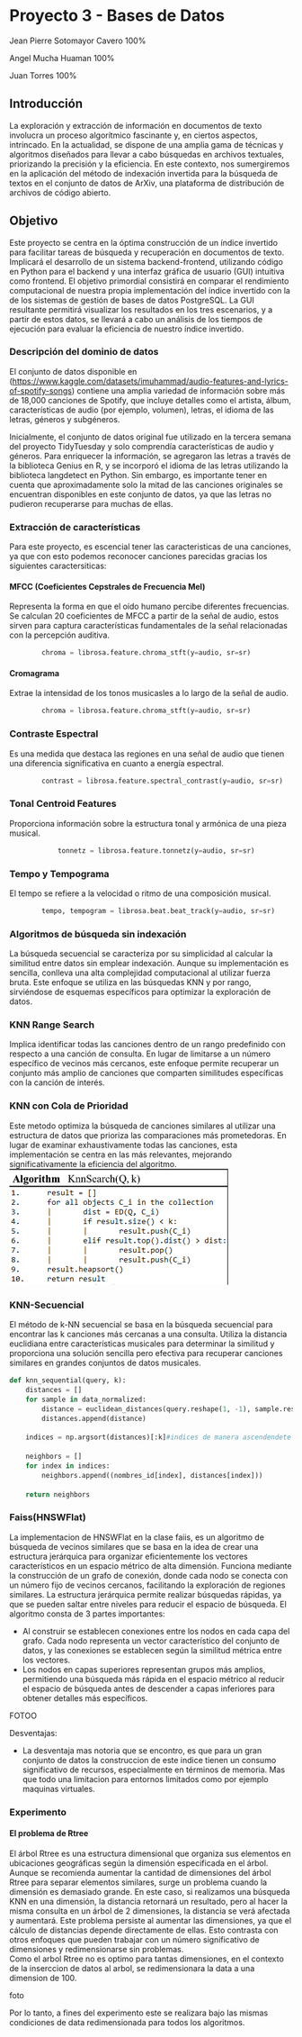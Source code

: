 # Proyecto 3 - Bases de Datos 

Jean Pierre Sotomayor Cavero   100%

Angel Mucha Huaman             100%

Juan Torres                    100%

## Introducción
La exploración y extracción de información en documentos de texto involucra un proceso algorítmico fascinante y, en ciertos aspectos, intrincado. En la actualidad, se dispone de una amplia gama de técnicas y algoritmos diseñados para llevar a cabo búsquedas en archivos textuales, priorizando la precisión y la eficiencia. En este contexto, nos sumergiremos en la aplicación del método de indexación invertida para la búsqueda de textos en el conjunto de datos de ArXiv, una plataforma de distribución de archivos de código abierto.

## Objetivo
Este proyecto se centra en la óptima construcción de un índice invertido para facilitar tareas de búsqueda y recuperación en documentos de texto. Implicará el desarrollo de un sistema backend-frontend, utilizando código en Python para el backend y una interfaz gráfica de usuario (GUI) intuitiva como frontend. El objetivo primordial consistirá en comparar el rendimiento computacional de nuestra propia implementación del índice invertido con la de los sistemas de gestión de bases de datos PostgreSQL. La GUI resultante permitirá visualizar los resultados en los tres escenarios, y a partir de estos datos, se llevará a cabo un análisis de los tiempos de ejecución para evaluar la eficiencia de nuestro índice invertido.

### Descripción del dominio de datos
El conjunto de datos disponible en (https://www.kaggle.com/datasets/imuhammad/audio-features-and-lyrics-of-spotify-songs) contiene una amplia variedad de información sobre más de 18,000 canciones de Spotify, que incluye detalles como el artista, álbum, características de audio (por ejemplo, volumen), letras, el idioma de las letras, géneros y subgéneros.

Inicialmente, el conjunto de datos original fue utilizado en la tercera semana del proyecto TidyTuesday y solo comprendía características de audio y géneros. Para enriquecer la información, se agregaron las letras a través de la biblioteca Genius en R, y se incorporó el idioma de las letras utilizando la biblioteca langdetect en Python. Sin embargo, es importante tener en cuenta que aproximadamente solo la mitad de las canciones originales se encuentran disponibles en este conjunto de datos, ya que las letras no pudieron recuperarse para muchas de ellas.



### Extracción de características
Para este proyecto, es escencial tener las caracteristicas de una canciones, ya que con esto podemos reconocer canciones parecidas gracias los siguientes caractersiticas:  
#### MFCC (Coeficientes Cepstrales de Frecuencia Mel)  
Representa la forma en que el oído humano percibe diferentes frecuencias.  
Se calculan 20 coeficientes de MFCC a partir de la señal de audio, estos sirven para captura características fundamentales de la señal relacionadas con la percepción auditiva.  

```python
        chroma = librosa.feature.chroma_stft(y=audio, sr=sr)
```
#### Cromagrama  
Extrae la intensidad de los tonos musicasles a lo largo de la señal de audio.  

```python
        chroma = librosa.feature.chroma_stft(y=audio, sr=sr)
```

### Contraste Espectral  
Es una medida que destaca las regiones en una señal de audio que tienen una diferencia significativa en cuanto a energía espectral.  

```python
        contrast = librosa.feature.spectral_contrast(y=audio, sr=sr)
```
### Tonal Centroid Features  
Proporciona información sobre la estructura tonal y armónica de una pieza musical.
```python
            tonnetz = librosa.feature.tonnetz(y=audio, sr=sr)
```

### Tempo y Tempograma  
El tempo se refiere a la velocidad o ritmo de una composición musical.  
```python
        tempo, tempogram = librosa.beat.beat_track(y=audio, sr=sr)
```
### Algoritmos de búsqueda sin indexación 

La búsqueda secuencial se caracteriza por su simplicidad al calcular la similitud entre datos sin emplear indexación. Aunque su implementación es sencilla, conlleva una alta complejidad computacional al utilizar fuerza bruta. Este enfoque se utiliza en las búsquedas KNN y por rango, sirviéndose de esquemas específicos para optimizar la exploración de datos.
### KNN Range Search
Implica identificar todas las canciones dentro de un rango predefinido con respecto a una canción de consulta. En lugar de limitarse a un número específico de vecinos más cercanos, este enfoque permite recuperar un conjunto más amplio de canciones que comparten similitudes específicas con la canción de interés.  


### KNN con Cola de Prioridad  
Este metodo optimiza la búsqueda de canciones similares al utilizar una estructura de datos que prioriza las comparaciones más prometedoras. En lugar de examinar exhaustivamente todas las canciones, esta implementación se centra en las más relevantes, mejorando significativamente la eficiencia del algoritmo.  
![Mi Imagen](fotos/b.png)



### KNN-Secuencial  
El método de k-NN secuencial se basa en la búsqueda secuencial para encontrar las k canciones más cercanas a una consulta. Utiliza la distancia euclidiana entre características musicales para determinar la similitud y proporciona una solución sencilla pero efectiva para recuperar canciones similares en grandes conjuntos de datos musicales.     
```python
def knn_sequential(query, k):
    distances = []
    for sample in data_normalized:
        distance = euclidean_distances(query.reshape(1, -1), sample.reshape(1, -1))[0][0]
        distances.append(distance)
    
    indices = np.argsort(distances)[:k]#indices de manera ascendendete
    
    neighbors = []
    for index in indices:
        neighbors.append((nombres_id[index], distances[index]))
    
    return neighbors
```


### Faiss(HNSWFlat)  

La implementacion de HNSWFlat en la clase faiis, es un algoritmo de búsqueda de vecinos similares que se basa en la idea de crear una estructura jerárquica para organizar eficientemente los vectores característicos en un espacio métrico de alta dimensión. Funciona mediante la construcción de un grafo de conexión, donde cada nodo se conecta con un número fijo de vecinos cercanos, facilitando la exploración de regiones similares. La estructura jerárquica permite realizar búsquedas rápidas, ya que se pueden saltar entre niveles para reducir el espacio de búsqueda. El algoritmo consta de 3 partes importantes:   
- Al construir se establecen conexiones entre los nodos en cada capa del grafo. Cada nodo representa un vector característico del conjunto de datos, y las conexiones se establecen según la similitud métrica entre los vectores.
- Los nodos en capas superiores representan grupos más amplios, permitiendo una búsqueda más rápida en el espacio métrico al reducir el espacio de búsqueda antes de descender a capas inferiores para obtener detalles más específicos.  
 
FOTOO  

Desventajas:  
- La desventaja mas notoria que se encontro, es que para un gran conjunto de datos la construccion de este indice tienen un consumo significativo de recursos, especialmente en términos de memoria. Mas que todo una limitacion para entornos limitados como por ejemplo maquinas virtuales.

### Experimento  
#### El problema de Rtree  
El árbol Rtree es una estructura dimensional que organiza sus elementos en ubicaciones geográficas según la dimensión especificada en el árbol. Aunque se recomienda aumentar la cantidad de dimensiones del árbol Rtree para separar elementos similares, surge un problema cuando la dimensión es demasiado grande. En este caso, si realizamos una búsqueda KNN en una dimensión, la distancia retornará un resultado, pero al hacer la misma consulta en un árbol de 2 dimensiones, la distancia se verá afectada y aumentará. Este problema persiste al aumentar las dimensiones, ya que el cálculo de distancias depende directamente de ellas. Esto contrasta con otros enfoques que pueden trabajar con un número significativo de dimensiones y redimensionarse sin problemas.  
Como el arbol Rtree no es optimo para tantas dimensiones, en el contexto de la inserccion de datos al arbol, se redimensionara la data a una dimension de 100.

foto  

Por lo tanto, a fines del experimento este se realizara bajo las mismas condiciones de data redimensionada para todos los algoritmos.  





